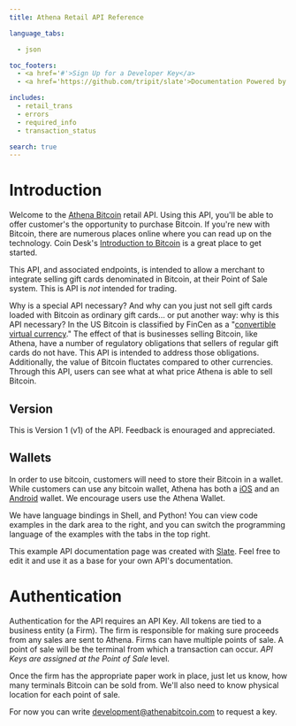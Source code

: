 ```yaml
---
title: Athena Retail API Reference

language_tabs:

  - json

toc_footers:
  - <a href='#'>Sign Up for a Developer Key</a>
  - <a href='https://github.com/tripit/slate'>Documentation Powered by Slate</a>

includes:
  - retail_trans
  - errors
  - required_info
  - transaction_status

search: true
---
```


# Introduction

Welcome to the [Athena Bitcoin](http://www.athenabitcoin.com) retail API.  Using this API, you'll be able to offer customer's the opportunity to purchase Bitcoin.  If you're new with Bitcoin, there are numerous places online where you can read up on the technology.  Coin Desk's [Introduction to Bitcoin](http://www.coindesk.com/information/what-is-bitcoin/) is a great place to get started.

This API, and associated endpoints, is intended to allow a merchant to integrate selling gift cards denominated in Bitcoin, at their Point of Sale system.  This is API is *not* intended for trading.

Why is a special API necessary?  And why can you just not sell gift cards loaded with Bitcoin as ordinary gift cards... or put another way: why is this API necessary?  In the US Bitcoin is classified by FinCen as a "[convertible virtual currency](https://www.fincen.gov/statutes_regs/guidance/html/FIN-2013-G001.html)."  The effect of that is businesses selling Bitcoin, like Athena, have a number of regulatory obligations that sellers of regular gift cards do not have.  This API is intended to address those obligations.  Additionally, the value of Bitcoin fluctates compared to other currencies.  Through this API, users can see what at what price Athena is able to sell Bitcoin.

## Version

This is Version 1 (v1) of the API.  Feedback is enouraged and appreciated.

## Wallets

In order to use bitcoin, customers will need to store their Bitcoin in a wallet.  While customers can use any bitcoin wallet, Athena has both a [iOS](http://bit.ly/BTCWalletAppStore) and an [Android](http://bit.ly/BTCWalletAndroid) wallet.  We encourage users use the Athena Wallet.

We have language bindings in Shell, and Python! You can view code examples in the dark area to the right, and you can switch the programming language of the examples with the tabs in the top right.

This example API documentation page was created with [Slate](https://github.com/tripit/slate). Feel free to edit it and use it as
 a base for your own API's documentation.

# Authentication

Authentication for the API requires an API Key.  All tokens are tied to a business entity (a Firm).  The firm is responsible for making sure proceeds from any sales are sent to Athena.  Firms can have multiple points of sale.  A point of sale will be the terminal from which a transaction can occur.  _API Keys are assigned at the Point of Sale_ level.

Once the firm has the appropriate paper work in place, just let us know, how many terminals Bitcoin can be sold from. We'll also need to know physical location for each point of sale.

For now you can write [development@athenabitcoin.com](mailto:development@athenabitcoin.com) to request a key.
